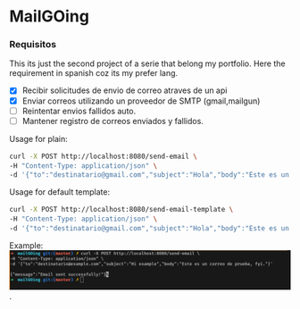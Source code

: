 # MailGOing
### Requisitos

This its just the second project of a serie that belong my portfolio.
Here the requirement in spanish coz its my prefer lang.

- [x] Recibir solicitudes de envio de correo atraves de un api
- [x] Enviar correos utilizando un proveedor de SMTP (gmail,mailgun)
- [ ] Reintentar envios fallidos auto.
- [ ] Mantener registro de correos enviados y fallidos.

Usage for plain:
```sh
curl -X POST http://localhost:8080/send-email \                   
-H "Content-Type: application/json" \
-d '{"to":"destinatario@gmail.com","subject":"Hola","body":"Este es un correo de prueba"}'
```
Usage for default template:
```sh
curl -X POST http://localhost:8080/send-email-template \                   
-H "Content-Type: application/json" \
-d '{"to":"destinatario@gmail.com","subject":"Hola","body":"Este es un correo de prueba"}'
```

Example:
!['test'](pics/email_test.png) .
